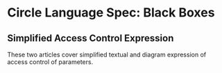﻿Circle Language Spec: Black Boxes
=================================

Simplified Access Control Expression
------------------------------------

These two articles cover simplified textual and diagram expression of access control of parameters.
